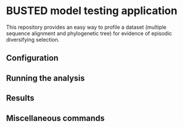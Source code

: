 # BUSTED model testing application

This repository provides an easy way to profile a dataset (multiple sequence alignment and phylogenetic tree) for evidence of episodic diversifying selection.

## Configuration



## Running the analysis

## Results

## Miscellaneous commands
